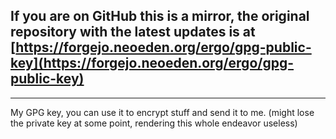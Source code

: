 ## If you are on GitHub this is a mirror, the original repository with the latest updates is at [https://forgejo.neoeden.org/ergo/gpg-public-key](https://forgejo.neoeden.org/ergo/gpg-public-key)
---

My GPG key, you can use it to encrypt stuff and send it to me. (might lose the private key at some point, rendering this whole endeavor useless)
